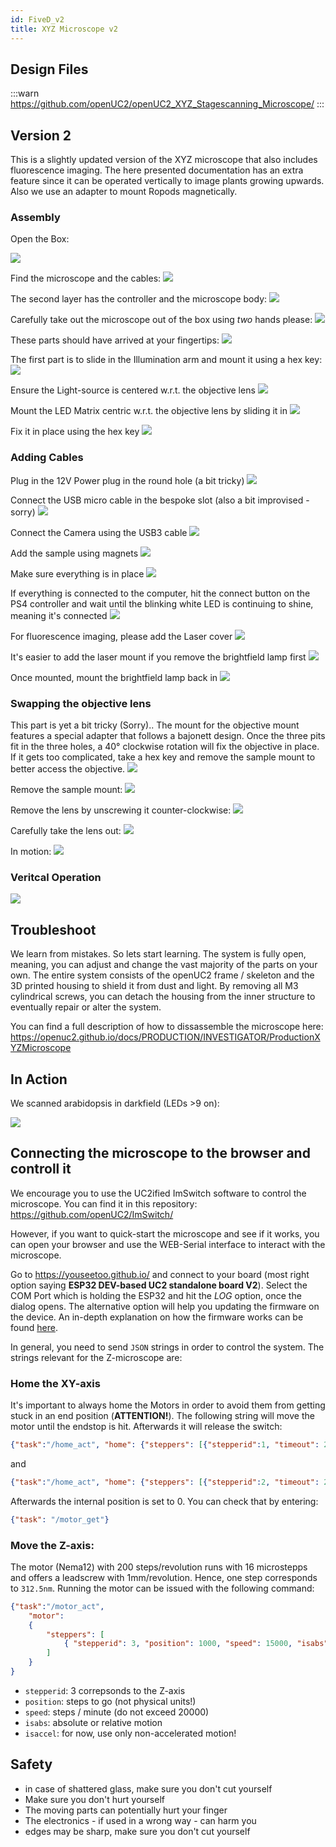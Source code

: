 ```yaml
---
id: FiveD_v2
title: XYZ Microscope v2
---
```



## Design Files

:::warn
https://github.com/openUC2/openUC2_XYZ_Stagescanning_Microscope/
:::



## Version 2

This is a slightly updated version of the XYZ microscope that also includes fluorescence imaging. The here presented documentation has an extra feature since it can be operated vertically to image plants growing upwards. Also we use an adapter to mount Ropods magnetically.

### Assembly

Open the Box:

![](IMAGES/unpack/xyz_2_2.jpg)

Find the microscope and the cables:
![](IMAGES/unpack/xyz_2_3.jpg)

The second layer has the controller and the microscope body:
![](IMAGES/unpack/xyz_2_4.jpg)

Carefully take out the microscope out of the box using *two* hands please:
![](IMAGES/unpack/xyz_2_5.jpg)

These parts should have arrived at your fingertips:
![](IMAGES/unpack/xyz_2_6.jpg)

The first part is to slide in the Illumination arm and mount it using a hex key:
![](IMAGES/unpack/xyz_2_24.gif)

Ensure the Light-source is centered w.r.t. the objective lens
![](IMAGES/unpack/xyz_2_7.jpg)

Mount the LED Matrix centric w.r.t. the objective lens by sliding it in
![](IMAGES/unpack/xyz_2_8.jpg)

Fix it in place using the hex key
![](IMAGES/unpack/xyz_2_9.jpg)

### Adding Cables

Plug in the 12V Power plug in the round hole (a bit tricky)
![](IMAGES/unpack/xyz_2_10.jpg)

Connect the USB micro cable in the bespoke slot (also a bit improvised - sorry)
![](IMAGES/unpack/xyz_2_11.jpg)

Connect the Camera using the USB3 cable
![](IMAGES/unpack/xyz_2_12.jpg)

Add the sample using magnets
![](IMAGES/unpack/xyz_2_13.jpg)

Make sure everything is in place
![](IMAGES/unpack/xyz_2_14.jpg)

If everything is connected to the computer, hit the connect button on the PS4 controller and wait until the blinking white LED is continuing to shine, meaning it's connected
![](IMAGES/unpack/xyz_2_15.jpg)

For fluorescence imaging, please add the Laser cover
![](IMAGES/unpack/xyz_2_16.jpg)

It's easier to add the laser mount if you remove the brightfield lamp first
![](IMAGES/unpack/xyz_2_17.jpg)

Once mounted, mount the brightfield lamp back in
![](IMAGES/unpack/xyz_2_18.jpg)

### Swapping the objective lens

This part is yet a bit tricky (Sorry).. The mount for the objective mount features a special adapter that follows a bajonett design. Once the three pits fit in the three holes, a 40° clockwise rotation will fix the objective in place. If it gets too complicated, take a hex key and remove the sample mount to better access the objective.
![](IMAGES/unpack/xyz_2_19.jpg)

Remove the sample mount:
![](IMAGES/unpack/xyz_2_20.jpg)

Remove the lens by unscrewing it counter-clockwise:
![](IMAGES/unpack/xyz_2_21.jpg)

Carefully take the lens out:
![](IMAGES/unpack/xyz_2_22.jpg)

In motion:
![](IMAGES/unpack/xyz_2_25.gif)


### Veritcal Operation

![](IMAGES/unpack/xyz_2_23.jpg)



## Troubleshoot

We learn from mistakes. So lets start learning. The system is fully open, meaning, you can adjust and change the vast majority of the parts on your own. The entire system consists of the openUC2 frame / skeleton and the 3D printed housing to shield it from dust and light. By removing all M3 cylindrical screws, you can detach the housing from the inner structure to eventually repair or alter the system.

You can find a full description of how to dissassemble the microscope here: https://openuc2.github.io/docs/PRODUCTION/INVESTIGATOR/ProductionXYZMicroscope

## In Action

We scanned arabidopsis in darkfield (LEDs >9 on):

![](IMAGES/unpack/animation.gif)


## Connecting the microscope to the browser and controll it

We encourage you to use the UC2ified ImSwitch software to control the microscope. You can find it in this repository: https://github.com/openUC2/ImSwitch/

However, if you want to quick-start the microscope and see if it works, you can open your browser and use the WEB-Serial interface to interact with the microscope.

Go to https://youseetoo.github.io/ and connect to your board (most right option saying **ESP32 DEV-based UC2 standalone board V2**). Select the COM Port which is holding the ESP32 and hit the *LOG* option, once the dialog opens. The alternative option will help you updating the firmware on the device. An in-depth explanation on how the firmware works can be found [here](https://openuc2.github.io/docs/Electronics/uc2e1).

In general, you need to send `JSON` strings in order to control the system. The strings relevant for the Z-microscope are:

### Home the XY-axis

It's important to always home the Motors in order to avoid them from getting stuck in an end position (**ATTENTION!**). The following string will move the motor until the endstop is hit. Afterwards it will release the switch:

```json
{"task":"/home_act", "home": {"steppers": [{"stepperid":1, "timeout": 2000, "speed": 15000, "direction":1, "endposrelease":3000}]}}
```

and

```json
{"task":"/home_act", "home": {"steppers": [{"stepperid":2, "timeout": 2000, "speed": 15000, "direction":1, "endposrelease":3000}]}}
```

Afterwards the internal position is set to 0. You can check that by entering:

```json
{"task": "/motor_get"}
```


### Move the Z-axis:

The motor (Nema12) with 200 steps/revolution runs with 16 microstepps and offers a leadscrew with 1mm/revolution. Hence, one step corresponds to `312.5nm`. Running the motor can be issued with the following command:

```json
{"task":"/motor_act",
    "motor":
    {
        "steppers": [
            { "stepperid": 3, "position": 1000, "speed": 15000, "isabs": 3, "isaccel":0}
        ]
    }
}
```

- `stepperid`: 3 correpsonds to the Z-axis
- `position`: steps to go (not physical units!)
- `speed`: steps / minute (do not exceed 20000)
- `isabs`: absolute or relative motion
- `isaccel`: for now, use only non-accelerated motion!


## Safety

- in case of shattered glass, make sure you don't cut yourself
- Make sure you don't hurt yourself
- The moving parts can potentially hurt your finger
- The electronics - if used in a wrong way - can harm you
- edges may be sharp, make sure you don't cut yourself
